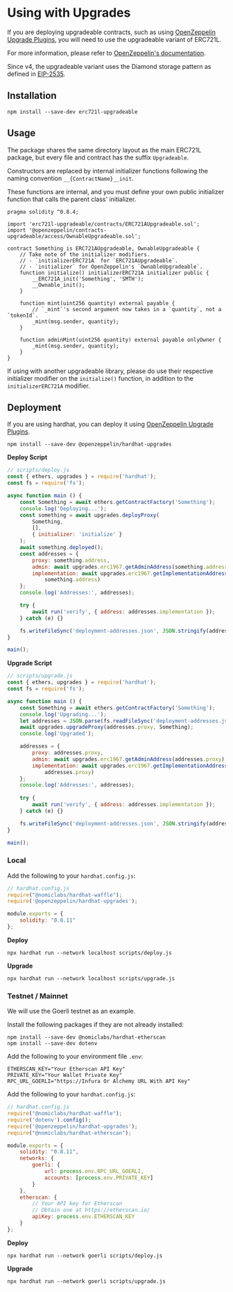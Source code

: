 # Using with Upgrades

If you are deploying upgradeable contracts, 
such as using [OpenZeppelin Upgrade Plugins](https://docs.openzeppelin.com/upgrades-plugins/1.x/), 
you will need to use the upgradeable variant of ERC721L. 

For more information, please refer to 
[OpenZeppelin's documentation](https://docs.openzeppelin.com/contracts/4.x/upgradeable).

Since v4, the upgradeable variant uses the Diamond storage pattern as defined in [EIP-2535](https://eips.ethereum.org/EIPS/eip-2535).

## Installation

```
npm install --save-dev erc721l-upgradeable
```

## Usage

The package shares the same directory layout as the main ERC721L package, but every file and contract has the suffix `Upgradeable`.

Constructors are replaced by internal initializer functions following the naming convention `__{ContractName}__init`. 

These functions are internal, and you must define your own public initializer function that calls the parent class' initializer.

```solidity
pragma solidity ^0.8.4;

import 'erc721l-upgradeable/contracts/ERC721AUpgradeable.sol';
import '@openzeppelin/contracts-upgradeable/access/OwnableUpgradeable.sol';

contract Something is ERC721AUpgradeable, OwnableUpgradeable {
    // Take note of the initializer modifiers.
    // - `initializerERC721A` for `ERC721AUpgradeable`.
    // - `initializer` for OpenZeppelin's `OwnableUpgradeable`.
    function initialize() initializerERC721A initializer public {
        __ERC721A_init('Something', 'SMTH');
        __Ownable_init();
    }

    function mint(uint256 quantity) external payable {
        // `_mint`'s second argument now takes in a `quantity`, not a `tokenId`.
        _mint(msg.sender, quantity);
    }

    function adminMint(uint256 quantity) external payable onlyOwner {
        _mint(msg.sender, quantity);
    }
}
```

If using with another upgradeable library, please do use their respective initializer modifier on the `initialize()` function, in addition to the `initializerERC721A` modifier.

## Deployment

If you are using hardhat, you can deploy it using 
[OpenZeppelin Upgrade Plugins](https://docs.openzeppelin.com/upgrades-plugins/1.x/).

```
npm install --save-dev @openzeppelin/hardhat-upgrades
```

**Deploy Script**

```javascript
// scripts/deploy.js
const { ethers, upgrades } = require('hardhat');
const fs = require('fs');

async function main () {
    const Something = await ethers.getContractFactory('Something');
    console.log('Deploying...');
    const something = await upgrades.deployProxy(
        Something, 
        [], 
        { initializer: 'initialize' }
    );
    await something.deployed();
    const addresses = {
        proxy: something.address,
        admin: await upgrades.erc1967.getAdminAddress(something.address), 
        implementation: await upgrades.erc1967.getImplementationAddress(
            something.address)
    };
    console.log('Addresses:', addresses);

    try { 
        await run('verify', { address: addresses.implementation });
    } catch (e) {}

    fs.writeFileSync('deployment-addresses.json', JSON.stringify(addresses));
}

main();
```

**Upgrade Script**

```javascript
// scripts/upgrade.js
const { ethers, upgrades } = require('hardhat');
const fs = require('fs');

async function main () {
    const Something = await ethers.getContractFactory('Something');
    console.log('Upgrading...');
    let addresses = JSON.parse(fs.readFileSync('deployment-addresses.json'));
    await upgrades.upgradeProxy(addresses.proxy, Something);
    console.log('Upgraded');

    addresses = {
        proxy: addresses.proxy,
        admin: await upgrades.erc1967.getAdminAddress(addresses.proxy), 
        implementation: await upgrades.erc1967.getImplementationAddress(
            addresses.proxy)
    };
    console.log('Addresses:', addresses);
    
    try { 
        await run('verify', { address: addresses.implementation });
    } catch (e) {}

    fs.writeFileSync('deployment-addresses.json', JSON.stringify(addresses));
}

main();
```

### Local

Add the following to your `hardhat.config.js`:

```javascript
// hardhat.config.js
require("@nomiclabs/hardhat-waffle");
require('@openzeppelin/hardhat-upgrades');

module.exports = {
    solidity: "0.8.11"
};
```

**Deploy**

```
npx hardhat run --network localhost scripts/deploy.js
```

**Upgrade**

```
npx hardhat run --network localhost scripts/upgrade.js
```

### Testnet / Mainnet

We will use the Goerli testnet as an example.

Install the following packages if they are not already installed:

```
npm install --save-dev @nomiclabs/hardhat-etherscan
npm install --save-dev dotenv
```

Add the following to your environment file `.env`:

```
ETHERSCAN_KEY="Your Etherscan API Key"
PRIVATE_KEY="Your Wallet Private Key"
RPC_URL_GOERLI="https://Infura Or Alchemy URL With API Key"
```

Add the following to your `hardhat.config.js`:

```javascript
// hardhat.config.js
require("@nomiclabs/hardhat-waffle");
require('dotenv').config();
require('@openzeppelin/hardhat-upgrades');
require("@nomiclabs/hardhat-etherscan");

module.exports = {
	solidity: "0.8.11",
	networks: {
		goerli: {
			url: process.env.RPC_URL_GOERLI,
			accounts: [process.env.PRIVATE_KEY]
		}
	},
	etherscan: {
		// Your API key for Etherscan
		// Obtain one at https://etherscan.io/
		apiKey: process.env.ETHERSCAN_KEY
	}
};
```

**Deploy**

```
npx hardhat run --network goerli scripts/deploy.js
```

**Upgrade**

```
npx hardhat run --network goerli scripts/upgrade.js
```
